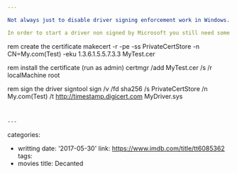 ```yaml
---

Not always just to disable driver signing enforcement work in Windows. In Windows 10 when tried to start a driver after reboot with `bcdedit -set TESTSIGNING ON` I still got the `StartService FAILED 577: Windows cannot verify the digital signature for this file` message.

In order to start a driver non signed by Microsoft you still need some signature in the binary.

```
rem create the certificate
makecert -r -pe -ss PrivateCertStore -n CN=My.com(Test) -eku 1.3.6.1.5.5.7.3.3 MyTest.cer

rem install the certificate (run as admin)
certmgr /add MyTest.cer /s /r localMachine root

rem sign the driver
signtool sign /v /fd sha256 /s PrivateCertStore /n My.com(Test) /t http://timestamp.digicert.com MyDriver.sys
```


---
```

categories:
- writting
date: '2017-05-30'
link: https://www.imdb.com/title/tt6085362
tags:
- movies
title: Decanted
